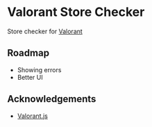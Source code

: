# Valorant Store Checker

Store checker for [Valorant](https://playvalorant.com)

## Roadmap

- Showing errors
- Better UI

## Acknowledgements

- [Valorant.js](https://github.com/liamcottle/valorant.js)
